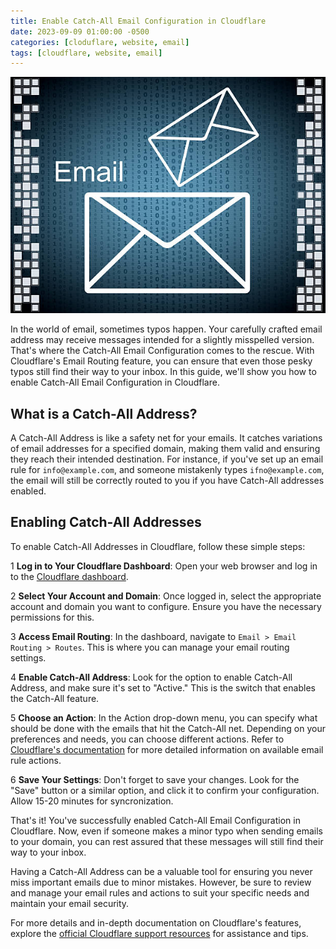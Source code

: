 ```yaml
---
title: Enable Catch-All Email Configuration in Cloudflare
date: 2023-09-09 01:00:00 -0500
categories: [cloduflare, website, email]
tags: [cloudflare, website, email]
---
```


![Enable Catch-All Email Configuration in Cloudflare](/assets/img/posts/2023/cloudflare_catchall_address/cloudflare_catchall_address.jpg)


In the world of email, sometimes typos happen. Your carefully crafted email address may receive messages intended for a slightly misspelled version. That's where the Catch-All Email Configuration comes to the rescue. With Cloudflare's Email Routing feature, you can ensure that even those pesky typos still find their way to your inbox. In this guide, we'll show you how to enable Catch-All Email Configuration in Cloudflare.

## What is a Catch-All Address?

A Catch-All Address is like a safety net for your emails. It catches variations of email addresses for a specified domain, making them valid and ensuring they reach their intended destination. For instance, if you've set up an email rule for `info@example.com`, and someone mistakenly types `ifno@example.com`, the email will still be correctly routed to you if you have Catch-All addresses enabled.

## Enabling Catch-All Addresses

To enable Catch-All Addresses in Cloudflare, follow these simple steps:

1 **Log in to Your Cloudflare Dashboard**: Open your web browser and log in to the [Cloudflare dashboard](https://dash.cloudflare.com/).

2 **Select Your Account and Domain**: Once logged in, select the appropriate account and domain you want to configure. Ensure you have the necessary permissions for this.

3 **Access Email Routing**: In the dashboard, navigate to `Email > Email Routing > Routes`. This is where you can manage your email routing settings.

4 **Enable Catch-All Address**: Look for the option to enable Catch-All Address, and make sure it's set to "Active." This is the switch that enables the Catch-All feature.

5 **Choose an Action**: In the Action drop-down menu, you can specify what should be done with the emails that hit the Catch-All net. Depending on your preferences and needs, you can choose different actions. Refer to [Cloudflare's documentation](https://developers.cloudflare.com/email-routing/setup/email-routing-addresses/) for more detailed information on available email rule actions.

6 **Save Your Settings**: Don't forget to save your changes. Look for the "Save" button or a similar option, and click it to confirm your configuration. Allow 15-20 minutes for syncronization.

That's it! You've successfully enabled Catch-All Email Configuration in Cloudflare. Now, even if someone makes a minor typo when sending emails to your domain, you can rest assured that these messages will still find their way to your inbox.

Having a Catch-All Address can be a valuable tool for ensuring you never miss important emails due to minor mistakes. However, be sure to review and manage your email rules and actions to suit your specific needs and maintain your email security.

For more details and in-depth documentation on Cloudflare's features, explore the [official Cloudflare support resources](https://support.cloudflare.com/hc/en-us) for assistance and tips.
